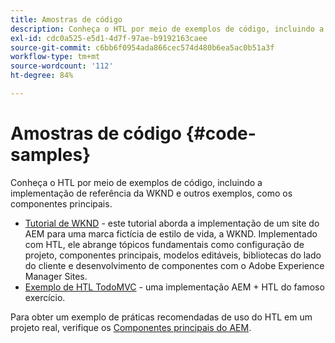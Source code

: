 ```yaml
---
title: Amostras de código
description: Conheça o HTL por meio de exemplos de código, incluindo a implementação de referência da WKND e outros exemplos, como os componentes principais.
exl-id: cdc0a525-e5d1-4d7f-97ae-b9192163caee
source-git-commit: c6bb6f0954ada866cec574d480b6ea5ac0b51a3f
workflow-type: tm+mt
source-wordcount: '112'
ht-degree: 84%

---
```



# Amostras de código {#code-samples}

Conheça o HTL por meio de exemplos de código, incluindo a implementação de referência da WKND e outros exemplos, como os componentes principais.

* [Tutorial de WKND](https://experienceleague.adobe.com/pt-br/docs/experience-manager-learn/getting-started-wknd-tutorial-develop/overview) - este tutorial aborda a implementação de um site do AEM para uma marca fictícia de estilo de vida, a WKND. Implementado com HTL, ele abrange tópicos fundamentais como configuração de projeto, componentes principais, modelos editáveis, bibliotecas do lado do cliente e desenvolvimento de componentes com o Adobe Experience Manager Sites.
* [Exemplo de HTL TodoMVC](https://github.com/Adobe-Marketing-Cloud/aem-htl-sample-todomvc) - uma implementação AEM + HTL do famoso exercício.

Para obter um exemplo de práticas recomendadas de uso do HTL em um projeto real, verifique os [Componentes principais do AEM](https://experienceleague.adobe.com/pt-br/docs/experience-manager-core-components/using/introduction).
